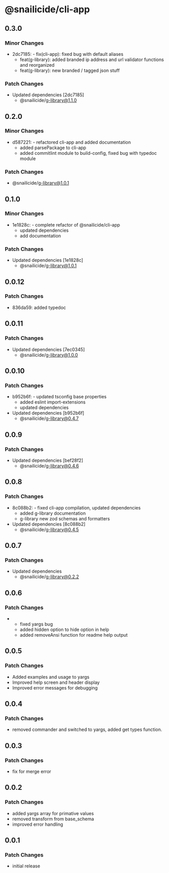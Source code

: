 # @snailicide/cli-app

## 0.3.0

### Minor Changes

- 2dc7185: - fix(cli-app): fixed bug with default aliases
  - feat(g-library): added branded ip address and url validator functions and
    reorganized
  - feat(g-library): new branded / tagged json stuff

### Patch Changes

- Updated dependencies [2dc7185]
  - @snailicide/g-library@1.1.0

## 0.2.0

### Minor Changes

- d587221: - refactored cli-app and added documentation
  - added parsePackage to cli-app
  - added commitlint module to build-config, fixed bug with typedoc module

### Patch Changes

- @snailicide/g-library@1.0.1

## 0.1.0

### Minor Changes

- 1e1828c: - complete refactor of @snailicide/cli-app
  - updated dependencies
  - add documentation

### Patch Changes

- Updated dependencies [1e1828c]
  - @snailicide/g-library@1.0.1

## 0.0.12

### Patch Changes

- 836da59: added typedoc

## 0.0.11

### Patch Changes

- Updated dependencies [7ec0345]
  - @snailicide/g-library@1.0.0

## 0.0.10

### Patch Changes

- b952b6f: - updated tsconfig base properties
  - added eslint import-extensions
  - updated dependencies
- Updated dependencies [b952b6f]
  - @snailicide/g-library@0.4.7

## 0.0.9

### Patch Changes

- Updated dependencies [bef28f2]
  - @snailicide/g-library@0.4.6

## 0.0.8

### Patch Changes

- 8c088b2: - fixed cli-app compilation, updated dependencies
  - added g-library documentation
  - g-library new zod schemas and formatters
- Updated dependencies [8c088b2]
  - @snailicide/g-library@0.4.5

## 0.0.7

### Patch Changes

- Updated dependencies
  - @snailicide/g-library@0.2.2

## 0.0.6

### Patch Changes

- - fixed yargs bug
  - added hidden option to hide option in help
  - added removeAnsi function for readme help output

## 0.0.5

### Patch Changes

- Added examples and usage to yargs
- Improved help screen and header display
- Improved error messages for debugging

## 0.0.4

### Patch Changes

- removed commander and switched to yargs, added get types function.

## 0.0.3

### Patch Changes

- fix for merge error

## 0.0.2

### Patch Changes

- added yargs array for primative values
- removed transform from base_schema
- improved error handling

## 0.0.1

### Patch Changes

- initial release
